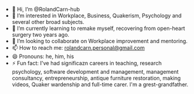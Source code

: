 - 👋 Hi, I’m @RolandCarn-hub
- 👀 I’m interested in Workplace, Business, Quakerism, Psychology and several other broad subjects.
- 🌱 I’m currently learning to remake myself, recovering from open-heart surgery two years ago.
- 💞️ I’m looking to collaborate on Workplace improvement and mentoring.
- 📫 How to reach me: rolandcarn.personal@gmail.com
- 😄 Pronouns: he, him, his
- ⚡ Fun fact: I've had significazn careers in teaching, research psychology, software development and management, management consultancy, entrepreneurship, antique furniture restoration, making videos, Quaker wardenship and full-time carer. I'm a grest-grandfather.

<!---
RolandCarn-hub/RolandCarn-hub is a ✨ special ✨ repository because its `README.md` (this file) appears on your GitHub profile.
You can click the Preview link to take a look at your changes.
--->

